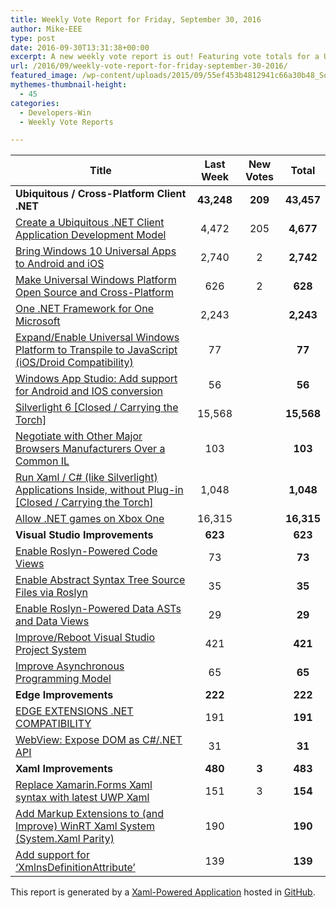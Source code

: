 ```yaml
---
title: Weekly Vote Report for Friday, September 30, 2016
author: Mike-EEE
type: post
date: 2016-09-30T13:31:38+00:00
excerpt: A new weekly vote report is out! Featuring vote totals for a Ubiquitous / Cross-Platform Client .NET (+209 New/43,457 Total), Visual Studio Improvements (+0 New/623 Total), Edge Improvements (+0 New/222 Total), and Xaml Improvements (+3 New/483 Total).
url: /2016/09/weekly-vote-report-for-friday-september-30-2016/
featured_image: /wp-content/uploads/2015/09/55ef453b4812941c66a30b48_Social-Profile-Thick-2561.png
mythemes-thumbnail-height:
  - 45
categories:
  - Developers-Win
  - Weekly Vote Reports

---
```

| Title                                                                                                    | Last Week  |      <span class="new">New Votes</span>       |   Total    |
| -------------------------------------------------------------------------------------------------------- |:----------:|:---------------------------------------------:|:----------:|
| **Ubiquitous / Cross-Platform Client .NET**                                                              | **43,248** | <span class="new"><strong>209</strong></span> | **43,457** |
| [Create a Ubiquitous .NET Client Application Development Model][1]                                       |   4,472    |         <span class="new">205</span>          | **4,677**  |
| [Bring Windows 10 Universal Apps to Android and iOS][2]                                                  |   2,740    |          <span class="new">2</span>           | **2,742**  |
| [Make Universal Windows Platform Open Source and Cross-Platform][3]                                      |    626     |          <span class="new">2</span>           |  **628**   |
| [One .NET Framework for One Microsoft][4]                                                                |   2,243    |           <span class="new"></span>           | **2,243**  |
| [Expand/Enable Universal Windows Platform to Transpile to JavaScript (iOS/Droid Compatibility)][5]       |     77     |           <span class="new"></span>           |   **77**   |
| [Windows App Studio: Add support for Android and IOS conversion][6]                                      |     56     |           <span class="new"></span>           |   **56**   |
| [Silverlight 6 [Closed / Carrying the Torch]][7]                                                         |   15,568   |           <span class="new"></span>           | **15,568** |
| [Negotiate with Other Major Browsers Manufacturers Over a Common IL][8]                                  |    103     |           <span class="new"></span>           |  **103**   |
| [Run Xaml / C# (like Silverlight) Applications Inside, without Plug-in [Closed / Carrying the Torch]][9] |   1,048    |           <span class="new"></span>           | **1,048**  |
| [Allow .NET games on Xbox One][10]                                                                       |   16,315   |           <span class="new"></span>           | **16,315** |
| **Visual Studio Improvements**                                                                           |  **623**   |  <span class="new"><strong></strong></span>   |  **623**   |
| [Enable Roslyn-Powered Code Views][11]                                                                   |     73     |           <span class="new"></span>           |   **73**   |
| [Enable Abstract Syntax Tree Source Files via Roslyn][12]                                                |     35     |           <span class="new"></span>           |   **35**   |
| [Enable Roslyn-Powered Data ASTs and Data Views][13]                                                     |     29     |           <span class="new"></span>           |   **29**   |
| [Improve/Reboot Visual Studio Project System][14]                                                        |    421     |           <span class="new"></span>           |  **421**   |
| [Improve Asynchronous Programming Model][15]                                                             |     65     |           <span class="new"></span>           |   **65**   |
| **Edge Improvements**                                                                                    |  **222**   |  <span class="new"><strong></strong></span>   |  **222**   |
| [EDGE EXTENSIONS .NET COMPATIBILITY][16]                                                                 |    191     |           <span class="new"></span>           |  **191**   |
| [WebView: Expose DOM as C#/.NET API][17]                                                                 |     31     |           <span class="new"></span>           |   **31**   |
| **Xaml Improvements**                                                                                    |  **480**   |  <span class="new"><strong>3</strong></span>  |  **483**   |
| [Replace Xamarin.Forms Xaml syntax with latest UWP Xaml][18]                                             |    151     |          <span class="new">3</span>           |  **154**   |
| [Add Markup Extensions to (and Improve) WinRT Xaml System (System.Xaml Parity)][19]                      |    190     |           <span class="new"></span>           |  **190**   |
| [Add support for &#8216;XmlnsDefinitionAttribute&#8217;][20]                                             |    139     |           <span class="new"></span>           |  **139**   |

This report is generated by a [Xaml-Powered Application][21] hosted in [GitHub][22].

 [1]: http://visualstudio.uservoice.com/forums/121579-visual-studio/suggestions/10027638-create-a-ubiquitous-net-client-application-develo
 [2]: https://visualstudio.uservoice.com/forums/121579-visual-studio-2015/suggestions/8912350-bring-windows-10-universal-apps-to-android-and-ios
 [3]: https://wpdev.uservoice.com/forums/110705-dev-platform/suggestions/7989744-make-universal-windows-platform-open-source-and-cr
 [4]: http://visualstudio.uservoice.com/forums/121579-visual-studio-2015/suggestions/4249140-one-net-framework-for-one-microsoft
 [5]: https://wpdev.uservoice.com/forums/110705-dev-platform/suggestions/7897380-expand-enable-universal-windows-platform-to-transp
 [6]: https://wpdev.uservoice.com/forums/216486-windows-app-studio/suggestions/9550647-add-support-for-andriod-and-ios-conversion
 [7]: http://visualstudio.uservoice.com/forums/121579-visual-studio/suggestions/3556619-silverlight-6
 [8]: https://wpdev.uservoice.com/forums/257854-microsoft-edge-developer/suggestions/11392869-negociate-with-other-major-browsers-maufacturers-o
 [9]: https://wpdev.uservoice.com/forums/257854-microsoft-edge-developer/suggestions/8022150-run-xaml-c-like-silverlight-applications-ins
 [10]: https://visualstudio.uservoice.com/forums/121579-visual-studio-2015/suggestions/4233646-allow-net-games-on-xbox-one
 [11]: http://visualstudio.uservoice.com/forums/121579-visual-studio/suggestions/10020390-enable-roslyn-powered-code-views
 [12]: http://visualstudio.uservoice.com/forums/121579-visual-studio-2015/suggestions/7066885-enable-abstract-syntax-tree-source-files-via-rosly
 [13]: http://visualstudio.uservoice.com/forums/121579-visual-studio/suggestions/10020525-enable-roslyn-powered-data-asts-and-data-views
 [14]: http://visualstudio.uservoice.com/forums/121579-visual-studio/suggestions/9347001-improve-reboot-visual-studio-project-system
 [15]: http://visualstudio.uservoice.com/forums/121579-visual-studio/suggestions/9126493-improve-asynchronous-programming-model
 [16]: https://wpdev.uservoice.com/forums/257854-microsoft-edge-developer/suggestions/9467958-edge-extensions-net-compatibility
 [17]: https://wpdev.uservoice.com/forums/110705-dev-platform/suggestions/9126583-webview-expose-dom-as-c-net-api
 [18]: https://wpdev.uservoice.com/forums/110705-universal-windows-platform/suggestions/13279557-replace-xamarin-forms-xaml-syntax-with-latest-uwp
 [19]: https://wpdev.uservoice.com/forums/110705-dev-platform/suggestions/7232264-add-markup-extensions-to-and-improve-winrt-xaml
 [20]: https://wpdev.uservoice.com/forums/110705-universal-windows-platform/suggestions/9523650-add-support-for-xmlnsdefinitionattribute
 [21]: https://imgflip.com/i/h6ho2
 [22]: https://github.com/DevelopersWin/VoteReporter